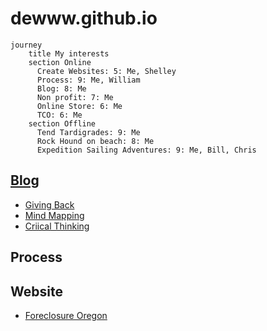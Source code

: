 # dewww.github.io

```mermaid
journey
    title My interests
    section Online
      Create Websites: 5: Me, Shelley
      Process: 9: Me, William
      Blog: 8: Me
      Non profit: 7: Me
      Online Store: 6: Me
      TCO: 6: Me
    section Offline
      Tend Tardigrades: 9: Me
      Rock Hound on beach: 8: Me
      Expedition Sailing Adventures: 9: Me, Bill, Chris
```
## [Blog](./blog/blogging.md)
- [Giving Back](./blog/givingBack.md)
- [Mind Mapping](./blog/mindMapping.md)
- [Criical Thinking](./blog/criticalThinking.md)

## Process

## Website
- [Foreclosure Oregon](./foreclosure/Oregon.md)
